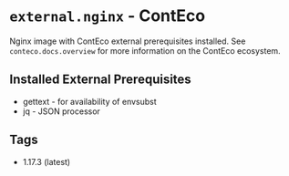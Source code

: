 # `external.nginx` - ContEco

Nginx image with ContEco external prerequisites installed.
See `conteco.docs.overview` for more information on the ContEco ecosystem.

## Installed External Prerequisites

* gettext - for availability of envsubst
* jq - JSON processor

## Tags

* 1.17.3 (latest)

